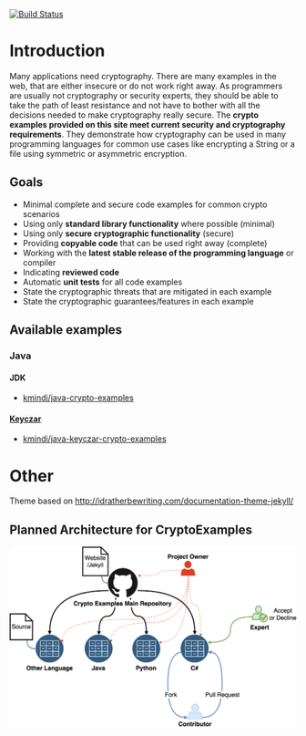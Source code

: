 [![Build Status](https://travis-ci.org/kmindi/crypto-examples.svg?branch=master)](https://travis-ci.org/kmindi/crypto-examples)

# Introduction

Many applications need cryptography. There are many examples in the web, that are either insecure or do not work right away. 
As programmers are usually not cryptography or security experts, they should be able to take the path of least resistance and not have to bother with all the decisions needed to make cryptography really secure.
The **crypto examples provided on this site meet current security and cryptography requirements**.
They demonstrate how cryptography can be used in many programming languages for common use cases like encrypting a String or a file using symmetric or asymmetric encryption. 

## Goals

- Minimal complete and secure code examples for common crypto scenarios
- Using only **standard library functionality** where possible (minimal)
- Using only **secure cryptographic functionality** (secure)
- Providing **copyable code** that can be used right away (complete)
- Working with the **latest stable release of the programming language** or compiler
- Indicating **reviewed code**
- Automatic **unit tests** for all code examples
- State the cryptographic threats that are mitigated in each example 
- State the cryptographic guarantees/features in each example

## Available examples
### Java
#### JDK

- [kmindi/java-crypto-examples](https://github.com/kmindi/java-crypto-examples)

#### [Keyczar](https://github.com/google/keyczar)

- [kmindi/java-keyczar-crypto-examples](https://github.com/kmindi/java-keyczar-crypto-examples)


# Other

Theme based on http://idratherbewriting.com/documentation-theme-jekyll/

## Planned Architecture for CryptoExamples
![Target Architecture](images/RepoOverview.png)
